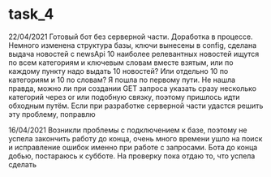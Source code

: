 # task_4
22/04/2021 Готовый бот без серверной части. Доработка в процессе.
Немного изменена структура базы, ключи вынесены в config, сделана выдача новостей с newsApi
10 наиболее релевантных новостей ищутся по всем категориям и ключевым словам вместе взятым, или по каждому пункту надо выдать 10 новостей? Или отдельно 10 по категориям и 10 по словам? Я пошла по первому пути. Не нашла правда, можно ли при создании GET запроса указать сразу несколько категорий через or или подобную связку, поэтому пришлось идти обходным путём. Если при разработке серверной части удастся решить эту проблему, поправлю

16/04/2021 Возникли проблемы с подключением к базе, поэтому не успела закончить работу до конца, очень много времени ушло на поиск и исправление ошибок именно при работе с запросами.
Бота до конца добью, постараюсь к субботе. На проверку пока отдаю то, что успела сделать
